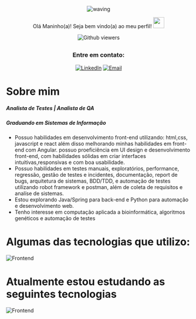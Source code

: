 <div align="center">
  

  

![waving](https://capsule-render.vercel.app/api?type=waving&height=200&text=Felipe%20Gabriel&fontAlign=50&fontAlignY=40&color=0:12ee,fff:3cb391F&animation=twinkling&fontColor=3B74BE)

Olá Maninho(a)! Seja bem vindo(a) ao meu perfil! <img src="https://c.tenor.com/Wx9IEmZZXSoAAAAi/hi.gif" width=30>

  ![Github viewers](https://komarev.com/ghpvc/?username=FelipeGabriel7&color=3B74BE&style=for-the-badge)

##

### Entre em contato:


<div>
  
  [![LinkedIn](https://img.shields.io/badge/LinkedIn-000?style=for-the-badge&logo=linkedin&logoColor=0E76A8)](https://www.linkedin.com/in/felipe-gabriel-dev/)
  [![Email](https://img.shields.io/badge/Email-000?style=for-the-badge&logo=gmail&logoColor=0E76A8)](mailto:felipegabfd@gmail.com)
  
</div>

</div>

# Sobre mim

<h5> Analista de Testes | Analista de QA </h5>
<h5> Graduando em Sistemas de Informação</h5>
<ul>
  <li> Possuo habilidades em desenvolvimento front-end utilizando: html,css, javascript e react além disso melhorando minhas habilidades em front-end com Angular. possuo proeficiência em UI design e desenvolvimento front-end, com habilidades sólidas em criar interfaces intuitivas,responsivas e com boa usabilidade. </li>
  <li>  Possuo habilidades em testes manuais, exploratórios, performance, regressão, gestão de testes e incidentes, documentação, report de bugs, arquitetura de sistemas, BDD/TDD, e automação de testes utilizando robot framework e postman, além de coleta de requisitos e analíse de sistemas.</li>
  <li>  Estou explorando Java/Spring para back-end e Python para automação e desenvolvimento web.</li>
  <li> Tenho interesse em computação aplicada a bioinformática, algoritmos genéticos e automação de testes</li>
</ul>

# Algumas das tecnologias que utilizo:

![Frontend](https://skillicons.dev/icons?i=figma,html,css,sass,bootstrap,tailwind,js,typescript,react,mysql,postman,selenium,gherkin)

# Atualmente estou estudando as seguintes tecnologias

![Frontend](https://skillicons.dev/icons?i=js,ts,java,python)

<br>



  
